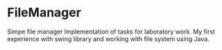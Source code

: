 # FileManager
Simpe file manager
Implementation of tasks for laboratory work. My first experience with swing library and working with file system using Java.
